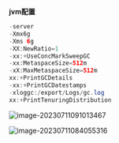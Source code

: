 **jvm配置**

```java
-server
-Xmx6g
-Xms 6g
-XX:NewRatio=1
-xx:+UseConcMarkSweepGC
-xx:MetaspaceSize=512m
-xX:MaxMetaspaceSize=512m
xx:+PrintGCDetails
-xx:+PrintGCDatestamps
-xloggc:/export/Logs/gc.log
xx:+PrintTenuringDistribution
```



![image-20230711091013467](..\notes\img\jvm\堆栈.png)





![image-20230711084055316](..\notes\img\jvm\栈帧.png)